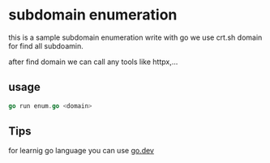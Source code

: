 # subdomain enumeration
this is a sample subdomain enumeration write with go 
we use crt.sh domain for find all subdoamin.

after find domain we can call any tools like httpx,...


## usage 
```go
go run enum.go <domain>
```


## Tips
for learnig go language you can use [go.dev](https://go.dev/tour/welcome/1)